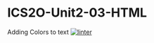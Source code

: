 # ICS2O-Unit2-03-HTML
Adding Colors to text
 [![linter](https://github.com/JacksonNaufal/ICS2O-Unit2-03-HTML/workflows/linter/badge.svg)](https://github.com/marketplace/actions/super-linter) 
